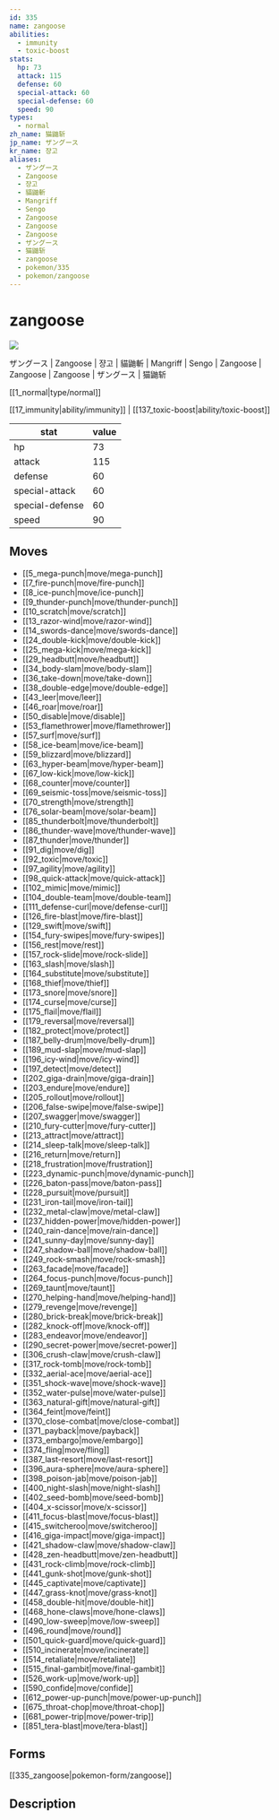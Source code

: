 ```yaml
---
id: 335
name: zangoose
abilities:
  - immunity
  - toxic-boost
stats:
  hp: 73
  attack: 115
  defense: 60
  special-attack: 60
  special-defense: 60
  speed: 90
types:
  - normal
zh_name: 猫鼬斩
jp_name: ザングース
kr_name: 쟝고
aliases:
  - ザングース
  - Zangoose
  - 쟝고
  - 貓鼬斬
  - Mangriff
  - Sengo
  - Zangoose
  - Zangoose
  - Zangoose
  - ザングース
  - 猫鼬斩
  - zangoose
  - pokemon/335
  - pokemon/zangoose
---
```

# zangoose

![](https://raw.githubusercontent.com/PokeAPI/sprites/master/sprites/pokemon/335.png)

ザングース | Zangoose | 쟝고 | 貓鼬斬 | Mangriff | Sengo | Zangoose | Zangoose | Zangoose | ザングース | 猫鼬斩

[[1_normal|type/normal]]

[[17_immunity|ability/immunity]] | [[137_toxic-boost|ability/toxic-boost]]

|stat|value|
|---|---|
|hp|73|
|attack|115|
|defense|60|
|special-attack|60|
|special-defense|60|
|speed|90|


## Moves

- [[5_mega-punch|move/mega-punch]]
- [[7_fire-punch|move/fire-punch]]
- [[8_ice-punch|move/ice-punch]]
- [[9_thunder-punch|move/thunder-punch]]
- [[10_scratch|move/scratch]]
- [[13_razor-wind|move/razor-wind]]
- [[14_swords-dance|move/swords-dance]]
- [[24_double-kick|move/double-kick]]
- [[25_mega-kick|move/mega-kick]]
- [[29_headbutt|move/headbutt]]
- [[34_body-slam|move/body-slam]]
- [[36_take-down|move/take-down]]
- [[38_double-edge|move/double-edge]]
- [[43_leer|move/leer]]
- [[46_roar|move/roar]]
- [[50_disable|move/disable]]
- [[53_flamethrower|move/flamethrower]]
- [[57_surf|move/surf]]
- [[58_ice-beam|move/ice-beam]]
- [[59_blizzard|move/blizzard]]
- [[63_hyper-beam|move/hyper-beam]]
- [[67_low-kick|move/low-kick]]
- [[68_counter|move/counter]]
- [[69_seismic-toss|move/seismic-toss]]
- [[70_strength|move/strength]]
- [[76_solar-beam|move/solar-beam]]
- [[85_thunderbolt|move/thunderbolt]]
- [[86_thunder-wave|move/thunder-wave]]
- [[87_thunder|move/thunder]]
- [[91_dig|move/dig]]
- [[92_toxic|move/toxic]]
- [[97_agility|move/agility]]
- [[98_quick-attack|move/quick-attack]]
- [[102_mimic|move/mimic]]
- [[104_double-team|move/double-team]]
- [[111_defense-curl|move/defense-curl]]
- [[126_fire-blast|move/fire-blast]]
- [[129_swift|move/swift]]
- [[154_fury-swipes|move/fury-swipes]]
- [[156_rest|move/rest]]
- [[157_rock-slide|move/rock-slide]]
- [[163_slash|move/slash]]
- [[164_substitute|move/substitute]]
- [[168_thief|move/thief]]
- [[173_snore|move/snore]]
- [[174_curse|move/curse]]
- [[175_flail|move/flail]]
- [[179_reversal|move/reversal]]
- [[182_protect|move/protect]]
- [[187_belly-drum|move/belly-drum]]
- [[189_mud-slap|move/mud-slap]]
- [[196_icy-wind|move/icy-wind]]
- [[197_detect|move/detect]]
- [[202_giga-drain|move/giga-drain]]
- [[203_endure|move/endure]]
- [[205_rollout|move/rollout]]
- [[206_false-swipe|move/false-swipe]]
- [[207_swagger|move/swagger]]
- [[210_fury-cutter|move/fury-cutter]]
- [[213_attract|move/attract]]
- [[214_sleep-talk|move/sleep-talk]]
- [[216_return|move/return]]
- [[218_frustration|move/frustration]]
- [[223_dynamic-punch|move/dynamic-punch]]
- [[226_baton-pass|move/baton-pass]]
- [[228_pursuit|move/pursuit]]
- [[231_iron-tail|move/iron-tail]]
- [[232_metal-claw|move/metal-claw]]
- [[237_hidden-power|move/hidden-power]]
- [[240_rain-dance|move/rain-dance]]
- [[241_sunny-day|move/sunny-day]]
- [[247_shadow-ball|move/shadow-ball]]
- [[249_rock-smash|move/rock-smash]]
- [[263_facade|move/facade]]
- [[264_focus-punch|move/focus-punch]]
- [[269_taunt|move/taunt]]
- [[270_helping-hand|move/helping-hand]]
- [[279_revenge|move/revenge]]
- [[280_brick-break|move/brick-break]]
- [[282_knock-off|move/knock-off]]
- [[283_endeavor|move/endeavor]]
- [[290_secret-power|move/secret-power]]
- [[306_crush-claw|move/crush-claw]]
- [[317_rock-tomb|move/rock-tomb]]
- [[332_aerial-ace|move/aerial-ace]]
- [[351_shock-wave|move/shock-wave]]
- [[352_water-pulse|move/water-pulse]]
- [[363_natural-gift|move/natural-gift]]
- [[364_feint|move/feint]]
- [[370_close-combat|move/close-combat]]
- [[371_payback|move/payback]]
- [[373_embargo|move/embargo]]
- [[374_fling|move/fling]]
- [[387_last-resort|move/last-resort]]
- [[396_aura-sphere|move/aura-sphere]]
- [[398_poison-jab|move/poison-jab]]
- [[400_night-slash|move/night-slash]]
- [[402_seed-bomb|move/seed-bomb]]
- [[404_x-scissor|move/x-scissor]]
- [[411_focus-blast|move/focus-blast]]
- [[415_switcheroo|move/switcheroo]]
- [[416_giga-impact|move/giga-impact]]
- [[421_shadow-claw|move/shadow-claw]]
- [[428_zen-headbutt|move/zen-headbutt]]
- [[431_rock-climb|move/rock-climb]]
- [[441_gunk-shot|move/gunk-shot]]
- [[445_captivate|move/captivate]]
- [[447_grass-knot|move/grass-knot]]
- [[458_double-hit|move/double-hit]]
- [[468_hone-claws|move/hone-claws]]
- [[490_low-sweep|move/low-sweep]]
- [[496_round|move/round]]
- [[501_quick-guard|move/quick-guard]]
- [[510_incinerate|move/incinerate]]
- [[514_retaliate|move/retaliate]]
- [[515_final-gambit|move/final-gambit]]
- [[526_work-up|move/work-up]]
- [[590_confide|move/confide]]
- [[612_power-up-punch|move/power-up-punch]]
- [[675_throat-chop|move/throat-chop]]
- [[681_power-trip|move/power-trip]]
- [[851_tera-blast|move/tera-blast]]

## Forms



[[335_zangoose|pokemon-form/zangoose]]

## Description



